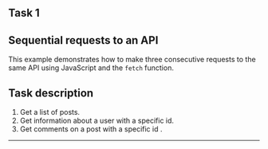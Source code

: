 ## Task 1

## Sequential requests to an API

This example demonstrates how to make three consecutive requests to the same API using JavaScript and the `fetch` function.

## Task description

1. Get a list of posts.
2. Get information about a user with a specific id.
3. Get comments on a post with a specific id .
---
